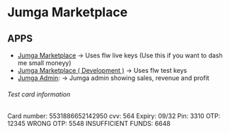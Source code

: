 # Jumga Marketplace

## APPS

- [Jumga Marketplace](https://jumga.xyz) -> Uses flw live keys (Use this if you want to dash me small moneyy)
- [Jumga Marketplace ( Development )](https://dev.jumga.xyz) -> Uses flw test keys
- [Jumga Admin](https://admin.jumga.xyz): -> Jumga admin showing sales, revenue and profit

###### Test card information

Card number: 5531886652142950
cvv: 564
Expiry: 09/32
Pin: 3310
OTP: 12345
WRONG OTP: 5548
INSUFFICIENT FUNDS: 6648
